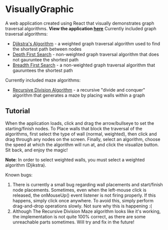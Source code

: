 # VisuallyGraphic
A web application created using React that visually demonstrates graph traversal algorithms. **View the application [here](https://franksu1996.github.io/VisuallyGraphic/)**
Currently included graph traversal algorithms:
* [Djikstra's Algorithm](https://en.wikipedia.org/wiki/Dijkstra%27s_algorithm) - a weighted graph traversal algorithm used to find the shortest path between nodes
* [Depth First Search](https://en.wikipedia.org/wiki/Depth-first_search) - non-weighted graph traversal algorithm that does not gauruntee the shortest path
* [Breadth First Search](https://en.wikipedia.org/wiki/Breadth-first_search) - a non-weighted graph traversal algorithm that gauruntees the shortest path

Currently included maze algorithms:
* [Recursive Division Algorithm](http://people.cs.ksu.edu/~ashley78/wiki.ashleycoleman.me/index.php/Recursive_Division.html) - a recursive "divide and conquer" algorithm that generates a maze by placing walls within a graph

## Tutorial
When the application loads, click and drag the arrow/bullseye to set the starting/finish nodes. To Place walls that block the traversal of the algorithms, first select the type of wall (normal, weighted), then click and drag through any nodes on the screen. Finally, select an algorithm, choose the speed at which the algorithm will run at, and click the visualize button. Sit back, and enjoy the magic!

**Note**: In order to select weighted walls, you must select a weighted algorithm (Djikstra). 

Known bugs: 
  1. There is currently a small bug regarding wall placements and start/finish node placements. Sometimes, even when the left-mouse click is released, the onMouseUp() event listener is not firing properly. If this happens, simply click once anywhere. To avoid this, simply perform drag-and-drop operations slowly. Not sure why this is happening :(
  2. Although The Recursive Division Maze algorithm looks like it's working, the implementation is not quite 100% correct, as there are some unreachable parts sometimes. Will try and fix in the future!
